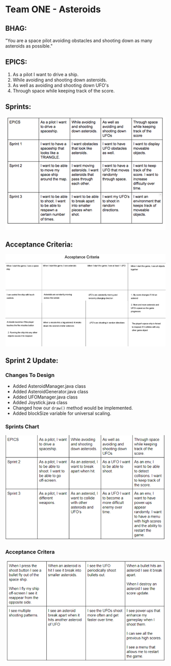 # Team ONE - Asteroids

## BHAG:
"You are a space pilot avoiding obstacles and shooting down as many asteroids
as possible."

## EPICS:
1) As a pilot I want to drive a ship.
2) While avoiding and shooting down asteroids.
3) As well as avoiding and shooting down UFO's
4) Through space while keeping track of the score.


## Sprints:
![Sprints Chart](https://github.com/ecs160ss12019/One/blob/master/Chart.png) 

## Acceptance Criteria:
![Acceptance Criteria Chart](https://github.com/ecs160ss12019/One/blob/master/acceptance-criteria.png)  

## Sprint 2 Update:

### Changes To Design
* Added AsteroidManager.java class
* Added AsteroidGenerator.java class
* Added UFOManager.java class
* Added Joystick.java class
* Changed how our `draw()` method would be implemented.
* Added blockSize variable for universal scaling.

### Sprints Chart
![Sprints Chart 2](https://github.com/ecs160ss12019/One/blob/master/Chart_Sprint2.PNG)

### Acceptance Critera
![Acceptance Criteria Chart 2](https://github.com/ecs160ss12019/One/blob/master/acceptance-criteria2.png)





